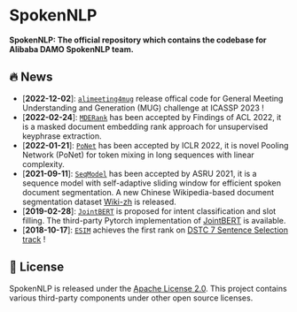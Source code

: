# SpokenNLP

**SpokenNLP: The official repository which contains the codebase for Alibaba DAMO SpokenNLP team.**


## 🔥 News

- [**2022-12-02**]: [`alimeeting4mug`](alimeeting4mug) release offical code for General Meeting Understanding and Generation (MUG) challenge at ICASSP 2023 !
- [**2022-02-24**]: [`MDERank`](https://github.com/linhanz/mderank) has been accepted by Findings of ACL 2022, it is a masked document embedding rank approach for unsupervised keyphrase extraction.
- [**2022-01-21**]: [`PoNet`](https://github.com/lxchtan/ponet) has been accepted by ICLR 2022, it is novel Pooling Network (PoNet) for token mixing in long sequences with linear complexity. 
- [**2021-09-11**]: [`SeqModel`](https://arxiv.org/abs/2107.09278) has been accepted by ASRU 2021, it is a sequence model with self-adaptive sliding window for efficient spoken document segmentation. A new Chinese Wikipedia-based document segmentation dataset [Wiki-zh](https://drive.google.com/file/d/11T7xJSDvkhZHebTbIiFta2gJza-h5gNR/view) is released.
- [**2019-02-28**]: [`JointBERT`](https://arxiv.org/abs/1902.10909) is proposed for intent classification and slot filling. The third-party Pytorch implementation of [JointBERT](https://github.com/monologg/JointBERT) is available.
- [**2018-10-17**]: [`ESIM`](https://github.com/alibaba/esim-response-selection) achieves the first rank on [DSTC 7 Sentence Selection track](http://workshop.colips.org/dstc7/call.html) !

## 📝 License

SpokenNLP is released under the [Apache License 2.0](LICENSE). This project contains various third-party components under other open source licenses. 


